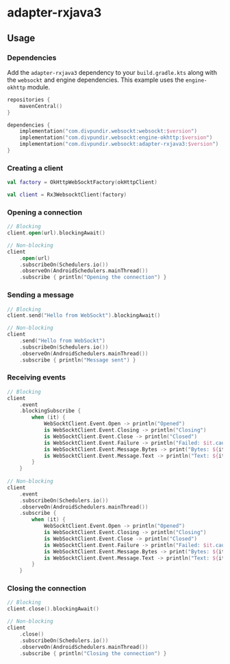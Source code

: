 # adapter-rxjava3

## Usage

### Dependencies

Add the `adapter-rxjava3` dependency to your `build.gradle.kts` along with the `websockt` and engine dependencies. This
example uses the `engine-okhttp` module.

```kotlin
repositories {
    mavenCentral()
}

dependencies {
    implementation("com.divpundir.websockt:websockt:$version")
    implementation("com.divpundir.websockt:engine-okhttp:$version")
    implementation("com.divpundir.websockt:adapter-rxjava3:$version")
}
```

### Creating a client

```kotlin
val factory = OkHttpWebSocktFactory(okHttpClient)

val client = Rx3WebsocktClient(factory)
```

### Opening a connection

```kotlin
// Blocking
client.open(url).blockingAwait()

// Non-blocking
client
    .open(url)
    .subscribeOn(Schedulers.io())
    .observeOn(AndroidSchedulers.mainThread())
    .subscribe { println("Opening the connection") }
```

### Sending a message

```kotlin
// Blocking
client.send("Hello from WebSockt").blockingAwait()

// Non-blocking
client
    .send("Hello from WebSockt")
    .subscribeOn(Schedulers.io())
    .observeOn(AndroidSchedulers.mainThread())
    .subscribe { println("Message sent") }
```

### Receiving events

```kotlin
// Blocking
client
    .event
    .blockingSubscribe {
        when (it) {
            WebSocktClient.Event.Open -> println("Opened")
            is WebSocktClient.Event.Closing -> println("Closing")
            is WebSocktClient.Event.Close -> println("Closed")
            is WebSocktClient.Event.Failure -> println("Failed: $it.cause")
            is WebSocktClient.Event.Message.Bytes -> print("Bytes: ${it.payload}")
            is WebSocktClient.Event.Message.Text -> println("Text: ${it.payload}")
        }
    }
    
// Non-blocking
client
    .event
    .subscribeOn(Schedulers.io())
    .observeOn(AndroidSchedulers.mainThread())
    .subscribe {
        when (it) {
            WebSocktClient.Event.Open -> println("Opened")
            is WebSocktClient.Event.Closing -> println("Closing")
            is WebSocktClient.Event.Close -> println("Closed")
            is WebSocktClient.Event.Failure -> println("Failed: $it.cause")
            is WebSocktClient.Event.Message.Bytes -> print("Bytes: ${it.payload}")
            is WebSocktClient.Event.Message.Text -> println("Text: ${it.payload}")
        }
    }
```

### Closing the connection

```kotlin
// Blocking
client.close().blockingAwait()

// Non-blocking
client
    .close()
    .subscribeOn(Schedulers.io())
    .observeOn(AndroidSchedulers.mainThread())
    .subscribe { println("Closing the connection") }
```
